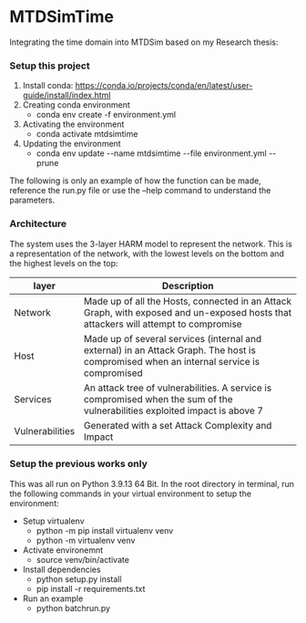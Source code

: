 # MTDSimTime

Integrating the time domain into MTDSim based on my Research thesis:

### Setup this project

1. Install conda: https://conda.io/projects/conda/en/latest/user-guide/install/index.html
2. Creating conda environment
   - conda env create -f environment.yml
3. Activating the environment
   - conda activate mtdsimtime
4. Updating the environment
   - conda env update --name mtdsimtime --file environment.yml --prune




The following is only an example of how the function can be made, reference the run.py file or use the –help command to understand the parameters.
### Architecture
The system uses the 3-layer HARM model to represent the network. This is a representation of the network, with the lowest levels on the bottom and the highest levels on the top:

| layer           | Description                                                                                                                              |
|-----------------|------------------------------------------------------------------------------------------------------------------------------------------|
| Network         | Made up of all the Hosts, connected in an Attack Graph, with exposed and un-exposed hosts that attackers will attempt to compromise      |
| Host            | Made up of several services (internal and external) in an Attack Graph.  The host is compromised when an internal service is compromised |
| Services        | An attack tree of vulnerabilities. A service is compromised when  the sum of the vulnerabilities exploited impact is above 7             |
| Vulnerabilities | Generated with a set Attack Complexity and Impact                                                                                        |



### Setup the previous works only

This was all run on Python 3.9.13 64 Bit. In the root directory in terminal, run the following commands in your virtual environment to setup the environment:

- Setup virtualenv
   - python -m pip install virtualenv venv
   - python -m virtualenv venv
- Activate environemnt
   - source venv/bin/activate
- Install dependencies
   - python setup.py install
   - pip install -r requirements.txt
- Run an example
   - python batchrun.py
